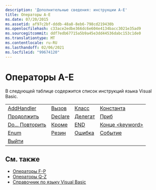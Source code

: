 ```yaml
---
description: 'Дополнительные сведения: инструкции A-E'
title: Операторы A-E
ms.date: 07/20/2015
ms.assetid: af97c2bf-dddb-48a8-8eb6-798cd219430b
ms.openlocfilehash: c33ace2edbe366dc6e604e4134bacc3021e35ad9
ms.sourcegitcommit: ddf7edb67715a5b9a45e3dd44536dabc153c1de0
ms.translationtype: MT
ms.contentlocale: ru-RU
ms.lasthandoff: 02/06/2021
ms.locfileid: "99674120"
---
```

# <a name="a-e-statements"></a>Операторы A-E

В следующей таблице содержится список инструкций языка Visual Basic.  
  
|||||  
|---|---|---|---|  
|[AddHandler](addhandler-statement.md)|[Вызов](call-statement.md)|[Класс](class-statement.md)|[Константа](const-statement.md)|  
|[Продолжить](continue-statement.md)|[Declare](declare-statement.md)|[Делегат](delegate-statement.md)|[Приб](dim-statement.md)|  
|[Do... Повторить](do-loop-statement.md)|[Кроме](else-statement.md)|[END](end-statement.md)|[Конце \<keyword>](end-keyword-statement.md)|  
|[Enum](enum-statement.md)|[Резин](erase-statement.md)|[Ошибка](error-statement.md)|[Событие](event-statement.md)|  
|[Выйти](exit-statement.md)||||  
  
## <a name="see-also"></a>См. также

- [Операторы F-P](f-p-statements.md)
- [Операторы Q-Z](q-z-statements.md)
- [Справочник по языку Visual Basic](../index.md)
